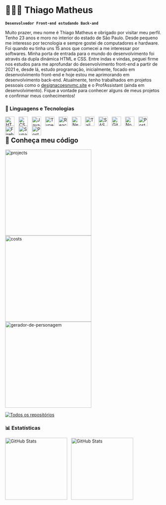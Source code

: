 # 👨🏽‍💻 Thiago Matheus

**`Desenvolvedor Front-end estudando Back-and`**

Muito prazer, meu nome é Thiago Matheus e obrigado por visitar meu perfil. Tenho 23 anos e moro no interior do estado de São Paulo. Desde pequeno me interesso por tecnologia e sempre gostei de computadores e hardware. Foi quando eu tinha uns 15 anos que comecei a me interessar por softwares. Minha porta de entrada para o mundo do desenvolvimento foi através da dupla dinámica HTML e CSS. Entre indas e vindas, peguei firme nos estudos para me aprofundar do desenvolvimento front-end a partir de 2021 e, desde lá, estudo programação, inicialmente, focado em desenvolvimento front-end e hoje estou me aprimorando em desenvolvimento back-end. Atualmente, tenho trabalhados em projetos pessoais como o [designacoesnvmc.site](https://designacoesnvmc.site) e o ProfAssistant (ainda em desenvolvimento). Fique a vontade para conhecer alguns de meus projetos e confirmar meus conhecimentos!

### 🤖 Linguagens e Tecnologias

<img 
    align="left" 
    alt="HTML"
    title="HTML" 
    width="30px" 
    style="padding-right: 10px;" 
    src="https://cdn.jsdelivr.net/gh/devicons/devicon@latest/icons/html5/html5-original.svg" 
/>
<img 
    align="left" 
    alt="CSS" 
    title="CSS"
    width="30px" 
    style="padding-right: 10px;" 
    src="https://cdn.jsdelivr.net/gh/devicons/devicon@latest/icons/css3/css3-original.svg" 
/>
<img 
    align="left" 
    alt="JavaScript" 
    title="JavaScript"
    width="30px" 
    style="padding-right: 10px;" 
    src="https://cdn.jsdelivr.net/gh/devicons/devicon@latest/icons/javascript/javascript-original.svg" 
/>
<img 
    align="left" 
    alt="TypeScript"
    title="TypeScript" 
    width="30px" 
    style="padding-right: 10px;" 
    src="https://cdn.jsdelivr.net/gh/devicons/devicon@latest/icons/typescript/typescript-original.svg" 
/>
<img 
    align="left" 
    alt="React"
    title="React" 
    width="30px" 
    style="padding-right: 10px;" 
    src="https://cdn.jsdelivr.net/gh/devicons/devicon@latest/icons/react/react-original.svg" 
/>
<img 
    align="left" 
    alt="Next.js" 
    title="Next.js"
    width="30px" 
    style="padding-right: 10px;" 
    src="https://cdn.jsdelivr.net/gh/devicons/devicon@latest/icons/nextjs/nextjs-original.svg" 
/>
<img 
    align="left" 
    alt="Tailwind" 
    title="Tailwind"
    width="30px" 
    style="padding-right: 10px;" 
    src="https://cdn.jsdelivr.net/gh/devicons/devicon@latest/icons/tailwindcss/tailwindcss-original.svg" 
/>
<img 
    align="left" 
    alt="SASS" 
    title="SASS"
    width="30px" 
    style="padding-right: 10px;" 
    src="https://cdn.jsdelivr.net/gh/devicons/devicon@latest/icons/sass/sass-original.svg" 
/>
<img 
    align="left" 
    alt="Git" 
    title="Git"
    width="30px" 
    style="padding-right: 10px;" 
    src="https://cdn.jsdelivr.net/gh/devicons/devicon@latest/icons/git/git-original.svg" 
/>

<img
  align="left" 
  alt="Node.js" 
  title="Node.js"
  width="30px" 
  style="padding-right: 10px;" 
  src="https://cdn.jsdelivr.net/gh/devicons/devicon@latest/icons/nodejs/nodejs-plain-wordmark.svg"    
/>

<img
  align="left" 
  alt="PostgreSQL" 
  title="PostgreSQL"
  width="30px" 
  style="padding-right: 10px;" 
  src="https://cdn.jsdelivr.net/gh/devicons/devicon@latest/icons/postgresql/postgresql-original.svg"
/>
<img
  align="left" 
  alt="Firebase" 
  title="Firebase"
  width="30px" 
  style="padding-right: 10px;"
  src="https://cdn.jsdelivr.net/gh/devicons/devicon@latest/icons/firebase/firebase-original.svg"
/>
<img
  align="left" 
  alt="Supabase" 
  title="Supabase"
  width="30px" 
  style="padding-right: 10px;"
  src="https://cdn.jsdelivr.net/gh/devicons/devicon@latest/icons/supabase/supabase-original.svg"
/>
<img
  align="left" 
  alt="PostgreSQL" 
  title="PostgreSQL"
  width="30px" 
  style="padding-right: 10px;" 
  src="https://cdn.jsdelivr.net/gh/devicons/devicon@latest/icons/docker/docker-plain-wordmark.svg"
/>
<br/>
<br/>

<h2>📘 Conheça meu código</h2>

<!-- Repo info cards - https://github.com/anuraghazra/github-readme-stats -->
<!-- Small repo cards (fork) - https://github.com/DenverCoder1/github-readme-stats -->
<p align="left">
  <a href="https://github.com/thiagoomatheus/projects"><img width="278" src="https://github-readme-stats.vercel.app/api/pin/?username=thiagoomatheus&repo=projects&theme=react&bg_color=1F222E&title_color=F85D7F&hide_border=true&icon_color=F8D866&show_icons=false" alt="projects"></a>
  <a href="https://github.com/thiagoomatheus/costs"><img width="278" src="https://github-readme-stats.vercel.app/api/pin/?username=thiagoomatheus&repo=costs&theme=react&bg_color=1F222E&title_color=F85D7F&hide_border=true&icon_color=F8D866&show_icons=false" alt="costs"></a>
  <a href="https://github.com/thiagoomatheus/gerador-de-personagem"><img width="278" src="https://github-readme-stats.vercel.app/api/pin/?username=thiagoomatheus&repo=gerador-de-personagem&theme=react&bg_color=1F222E&title_color=F85D7F&hide_border=true&icon_color=F8D866&show_icons=false" alt="gerador-de-personagem"></a>
</p>

<a href="https://github.com/thiagoomatheus?tab=repositories"><img alt="Todos os repositórios" title="Todos os repositórios" src="https://custom-icon-badges.demolab.com/badge/Clique%20aqui%20para%20acessar%20todos%20os%20meus%20repositórios-1F222E?style=for-the-badge&logoColor=white&logo=repo"/></a>

### 📊 Estatísticas

<p>
  <img 
    align="left" 
    alt="GitHub Stats" 
    height="200" 
    style="padding-right: 10px;" 
    src="https://github-readme-stats-thiagoomatheus-projects.vercel.app/api?username=thiagoomatheus&count_private=true&show_icons=true&theme=nord&include_all_commits=true&locale=pt-br"
  />

<img 
      align="left" 
      alt="GitHub Stats" 
      height="200" 
      src="https://github-readme-stats-thiagoomatheus-projects.vercel.app/api/top-langs/?username=thiagoomatheus&theme=nord&layout=compact&custom_title=Tecnologias&langs_count=9"
  />

</p>
